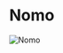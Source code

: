 # Nomo

![Nomo](https://static.wikia.nocookie.net/chainsaw-man/images/2/27/Nomo.png/revision/latest/scale-to-width-down/320?cb=20200412233351)

